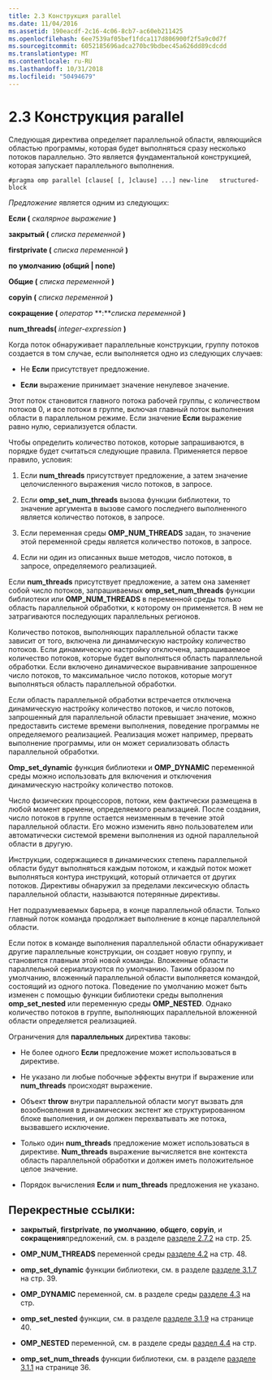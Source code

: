```yaml
---
title: 2.3 Конструкция parallel
ms.date: 11/04/2016
ms.assetid: 190eacdf-2c16-4c06-8cb7-ac60eb211425
ms.openlocfilehash: 6ee7539af05bef1fdca117d806900f2f5a9c0d7f
ms.sourcegitcommit: 6052185696adca270bc9bdbec45a626dd89cdcdd
ms.translationtype: MT
ms.contentlocale: ru-RU
ms.lasthandoff: 10/31/2018
ms.locfileid: "50494679"
---
```

# <a name="23-parallel-construct"></a>2.3 Конструкция parallel

Следующая директива определяет параллельной области, являющийся областью программы, которая будет выполняться сразу несколько потоков параллельно. Это является фундаментальной конструкцией, которая запускает параллельного выполнения.

```
#pragma omp parallel [clause[ [, ]clause] ...] new-line   structured-block
```

*Предложение* является одним из следующих:

**Если (** *скалярное выражение* **)**

**закрытый (** *списка переменной* **)**

**firstprivate (** *списка переменной* **)**

**по умолчанию (общий &#124; none)**

**Общие (** *списка переменной* **)**

**copyin (** *списка переменной* **)**

**сокращение (** *оператор* **:***списка переменной* **)**

**num_threads(** *integer-expression* **)**

Когда поток обнаруживает параллельные конструкции, группу потоков создается в том случае, если выполняется одно из следующих случаев:

- Не **Если** присутствует предложение.

- **Если** выражение принимает значение ненулевое значение.

Этот поток становится главного потока рабочей группы, с количеством потоков 0, и все потоки в группе, включая главный поток выполнения области в параллельном режиме. Если значение **Если** выражение равно нулю, сериализуется области.

Чтобы определить количество потоков, которые запрашиваются, в порядке будет считаться следующие правила. Применяется первое правило, условия:

1. Если **num_threads** присутствует предложение, а затем значение целочисленного выражения число потоков, в запросе.

1. Если **omp_set_num_threads** вызова функции библиотеки, то значение аргумента в вызове самого последнего выполненного является количество потоков, в запросе.

1. Если переменная среды **OMP_NUM_THREADS** задан, то значение этой переменной среды является количество потоков, в запросе.

1. Если ни один из описанных выше методов, число потоков, в запросе, определяемого реализацией.

Если **num_threads** присутствует предложение, а затем она заменяет собой число потоков, запрашиваемых **omp_set_num_threads** функции библиотеки или **OMP_NUM_THREADS** в переменной среды только область параллельной обработки, к которому он применяется. В нем не затрагиваются последующих параллельных регионов.

Количество потоков, выполняющих параллельной области также зависит от того, включена ли динамическую настройку количество потоков. Если динамическую настройку отключена, запрашиваемое количество потоков, которые будет выполняться область параллельной обработки. Если включено динамическое выравнивание запрошенное число потоков, то максимальное число потоков, которые могут выполняться область параллельной обработки.

Если область параллельной обработки встречается отключена динамическую настройку количество потоков, и число потоков, запрошенный для параллельной области превышает значение, можно предоставить системе времени выполнения, поведение программы не определяемого реализацией. Реализация может например, прервать выполнение программы, или он может сериализовать область параллельной обработки.

**Omp_set_dynamic** функция библиотеки и **OMP_DYNAMIC** переменной среды можно использовать для включения и отключения динамическую настройку количество потоков.

Число физических процессоров, потоки, кем фактически размещена в любой момент времени, определяемого реализацией. После создания, число потоков в группе остается неизменным в течение этой параллельной области. Его можно изменить явно пользователем или автоматически системой времени выполнения из одной параллельной области в другую.

Инструкции, содержащиеся в динамических степень параллельной области будут выполняться каждым потоком, и каждый поток может выполняться контура инструкций, который отличается от других потоков. Директивы обнаружил за пределами лексическую область параллельной области, называются потерянные директивы.

Нет подразумеваемых барьера, в конце параллельной области. Только главный поток команда продолжает выполнение в конце параллельной области.

Если поток в команде выполнения параллельной области обнаруживает другие параллельные конструкции, он создает новую группу, и становится главным этой новой команды. Вложенные области параллельной сериализуются по умолчанию. Таким образом по умолчанию, вложенный параллельной области выполняется командой, состоящий из одного потока. Поведение по умолчанию может быть изменен с помощью функции библиотеки среды выполнения **omp_set_nested** или переменную среды **OMP_NESTED**. Однако количество потоков в группе, выполняющих параллельной вложенной области определяется реализацией.

Ограничения для **параллельных** директива таковы:

- Не более одного **Если** предложение может использоваться в директиве.

- Не указано ли любые побочные эффекты внутри if выражение или **num_threads** происходят выражение.

- Объект **throw** внутри параллельной области могут вызвать для возобновления в динамических экстент же структурированном блоке выполнения, и он должен перехватывать же потока, вызвавшего исключение.

- Только один **num_threads** предложение может использоваться в директиве. **Num_threads** выражение вычисляется вне контекста область параллельной обработки и должен иметь положительное целое значение.

- Порядок вычисления **Если** и **num_threads** предложения не указано.

## <a name="cross-references"></a>Перекрестные ссылки:

- **закрытый**, **firstprivate**, **по умолчанию**, **общего**, **copyin**, и **сокращения**предложений, см. в разделе [разделе 2.7.2](../../parallel/openmp/2-7-2-data-sharing-attribute-clauses.md) на стр. 25.

- **OMP_NUM_THREADS** переменной среды [разделе 4.2](../../parallel/openmp/4-2-omp-num-threads.md) на стр. 48.

- **omp_set_dynamic** функции библиотеки, см. в разделе [разделе 3.1.7](../../parallel/openmp/3-1-7-omp-set-dynamic-function.md) на стр. 39.

- **OMP_DYNAMIC** переменной, см. в разделе среды [разделе 4.3](../../parallel/openmp/4-3-omp-dynamic.md) на стр.

- **omp_set_nested** функции, см. в разделе [разделе 3.1.9](../../parallel/openmp/3-1-9-omp-set-nested-function.md) на странице 40.

- **OMP_NESTED** переменной, см. в разделе среды [раздел 4.4](../../parallel/openmp/4-4-omp-nested.md) на стр.

- **omp_set_num_threads** функции библиотеки, см. в разделе [разделе 3.1.1](../../parallel/openmp/3-1-1-omp-set-num-threads-function.md) на странице 36.